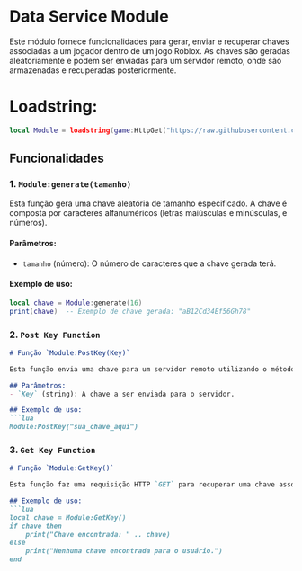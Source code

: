 # Data Service Module

Este módulo fornece funcionalidades para gerar, enviar e recuperar chaves associadas a um jogador dentro de um jogo Roblox. As chaves são geradas aleatoriamente e podem ser enviadas para um servidor remoto, onde são armazenadas e recuperadas posteriormente.
# Loadstring:
```lua
local Module = loadstring(game:HttpGet("https://raw.githubusercontent.com/VenomModuling/Modules/refs/heads/main/Universal/DataService.luau"))()
```
## Funcionalidades

### 1. `Module:generate(tamanho)`
Esta função gera uma chave aleatória de tamanho especificado. A chave é composta por caracteres alfanuméricos (letras maiúsculas e minúsculas, e números).

#### Parâmetros:
- `tamanho` (número): O número de caracteres que a chave gerada terá.

#### Exemplo de uso:
```lua
local chave = Module:generate(16)
print(chave)  -- Exemplo de chave gerada: "aB12Cd34Ef56Gh78"
```
### **2. `Post Key Function`**

```markdown
# Função `Module:PostKey(Key)`

Esta função envia uma chave para um servidor remoto utilizando o método HTTP `POST`. A chave é enviada juntamente com o `UserId` do jogador, ambos codificados em base64.

## Parâmetros:
- `Key` (string): A chave a ser enviada para o servidor.

## Exemplo de uso:
```lua
Module:PostKey("sua_chave_aqui")
```
### **3. `Get Key Function`**

```markdown
# Função `Module:GetKey()`

Esta função faz uma requisição HTTP `GET` para recuperar uma chave associada ao jogador no servidor remoto. A chave é buscada de acordo com o `UserId` do jogador. Se a chave for encontrada, ela é decodificada de base64 e retornada.

## Exemplo de uso:
```lua
local chave = Module:GetKey()
if chave then
    print("Chave encontrada: " .. chave)
else
    print("Nenhuma chave encontrada para o usuário.")
end
```

